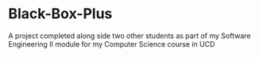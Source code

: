 # Black-Box-Plus
A project completed along side two other students as part of my Software Engineering II module for my Computer Science course in UCD
